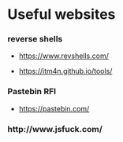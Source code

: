 <h1>Useful websites</h1>

<h3>reverse shells</h3>

* https://www.revshells.com/

* https://itm4n.github.io/tools/

<h3>Pastebin RFI</h3>

* https://pastebin.com/

<h3>http://www.jsfuck.com/</h3>
